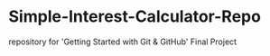 # Simple-Interest-Calculator-Repo
repository for 'Getting Started with Git &amp; GitHub' Final Project
